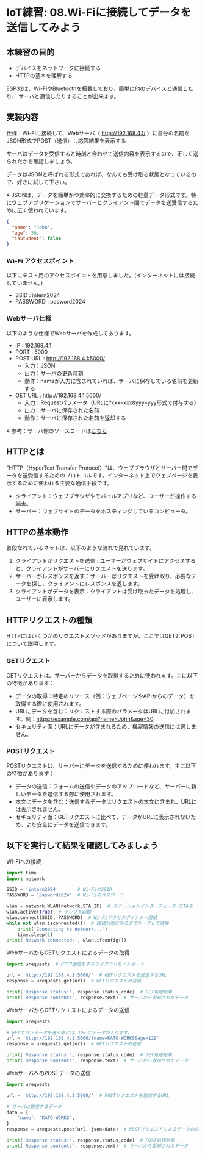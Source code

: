 # IoT練習: 08.Wi-Fiに接続してデータを送信してみよう

## 本練習の目的

- デバイスをネットワークに接続する
- HTTPの基本を理解する

ESP32は、Wi-FiやBluetoothを搭載しており、簡単に他のデバイスと通信したり、
サーバと通信したりすることが出来ます。

## 実装内容

仕様：Wi-Fiに接続して、Webサーバ（ http://192.168.4.1/ ）に自分の名前をJSON形式でPOST（送信）し応答結果を表示する

サーバはデータを受信すると時刻と合わせて送信内容を表示するので、正しく送られたかを確認しましょう。

データはJSONと呼ばれる形式であれば、なんでも受け取る状態となっているので、好きに試して下さい。

※ JSONは、データを簡単かつ効率的に交換するための軽量データ形式です。特にウェブアプリケーションでサーバーとクライアント間でデータを送受信するために広く使われています。

```json
{
  "name": "John",
  "age": 30,
  "isStudent": false
}
```

### Wi-Fi アクセスポイント

以下にテスト用のアクセスポイントを用意しました。(インターネットには接続していません。)

- SSID : intern2024
- PASSWORD : pasword2024

### Webサーバ仕様

以下のような仕様でWebサーバを作成してあります。

- IP : 192.168.4.1
- PORT : 5000
- POST URL : http://192.168.4.1:5000/
  - 入力：JSON
  - 出力：サーバの更新時刻
  - 動作：nameが入力に含まれていれば、サーバに保存している名前を更新する
- GET URL : http://192.168.4.1:5000/
  - 入力：Requestパラメータ（URLに?xxx=xxx&yyy=yyy形式で付与する）
  - 出力：サーバに保存された名前
  - 動作：サーバに保存された名前を返却する

※ 参考：サーバ側のソースコードは[こちら](server.py)

## HTTPとは

"HTTP（HyperText Transfer Protocol）"は、ウェブブラウザとサーバー間でデータを送受信するためのプロトコルです。インターネット上でウェブページを表示するために使われる主要な通信手段です。

- クライアント：ウェブブラウザやモバイルアプリなど、ユーザーが操作する端末。
- サーバー：ウェブサイトのデータをホスティングしているコンピュータ。

## HTTPの基本動作

普段なれているネットは、以下のような流れで見れています。

1. クライアントがリクエストを送信 : ユーザーがウェブサイトにアクセスすると、クライアントがサーバーにリクエストを送ります。
1. サーバーがレスポンスを返す：サーバーはリクエストを受け取り、必要なデータを探し、クライアントにレスポンスを返します。
1. クライアントがデータを表示：クライアントは受け取ったデータを処理し、ユーザーに表示します。

## HTTPリクエストの種類

HTTPにはいくつかのリクエストメソッドがありますが、ここではGETとPOSTについて説明します。

### GETリクエスト

GETリクエストは、サーバーからデータを取得するために使われます。主に以下の特徴があります：

- データの取得：特定のリソース（例：ウェブページやAPIからのデータ）を取得する際に使用されます。
- URLにデータを含む：リクエストする際のパラメータはURLに付加されます。例：https://example.com/api?name=John&age=30
- セキュリティ面：URLにデータが含まれるため、機密情報の送信には適しません。

### POSTリクエスト

POSTリクエストは、サーバーにデータを送信するために使われます。主に以下の特徴があります：

- データの送信：フォームの送信やデータのアップロードなど、サーバーに新しいデータを送信する際に使用されます。
- 本文にデータを含む：送信するデータはリクエストの本文に含まれ、URLには表示されません。
- セキュリティ面：GETリクエストに比べて、データがURLに表示されないため、より安全にデータを送信できます。

## 以下を実行して結果を確認してみましょう

Wi-Fiへの接続

```python
import time
import network

SSID = 'intern2024'       # Wi-FiのSSID
PASSWORD = 'pasword2024'  # Wi-Fiのパスワード

wlan = network.WLAN(network.STA_IF)  # ステーションインターフェース（STAモード）で初期化
wlan.active(True)  # チップを起動
wlan.connect(SSID, PASSWORD)  # Wi-Fiアクセスポイントへ接続
while not wlan.isconnected():  # 接続状態になるまでループして待機
    print('Connecting to network...')
    time.sleep(1)
print('Network connected:', wlan.ifconfig())
```

WebサーバからGETリクエストによるデータの取得

```python
import urequests  # HTTP通信をするライブラリをインポート

url = 'http://192.168.4.1:5000/'  # GETリクエストを送信するURL
response = urequests.get(url)  # GETリクエストの送信

print('Response status:', response.status_code)  # GET処理結果
print('Response content:', response.text)  # サーバから返却されたデータ
```

WebサーバからGETリクエストによるデータの送信

```python
import urequests

# GETでパラメータを送る際には、URLにデータが入ります。
url = 'http://192.168.4.1:5000/?name=KATO-WORKS&age=129' 
response = urequests.get(url)  # GETリクエストの送信

print('Response status:', response.status_code)  # GET処理結果
print('Response content:', response.text)  # サーバから返却されたデータ
```

WebサーバへのPOSTデータの送信

```python
import urequests

url = 'http://192.168.4.1:5000/'  # POSTリクエストを送信するURL

# サーバに送信するデータ
data = {
    'name': 'KATO-WORKS',
}
response = urequests.post(url, json=data)  # POSTリクエストによるデータの送信

print('Response status:', response.status_code)  # POST処理結果
print('Response content:', response.text)  # サーバから返却されたデータ
```
